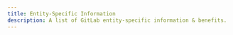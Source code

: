 ```yaml
---
title: Entity-Specific Information
description: A list of GitLab entity-specific information & benefits.
---
```

